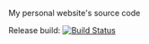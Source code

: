 My personal website's source code

Release build: [![Build Status](https://travis-ci.org/jcallin/personal-site.svg?branch=master)](https://travis-ci.org/jcallin/personal-site)

